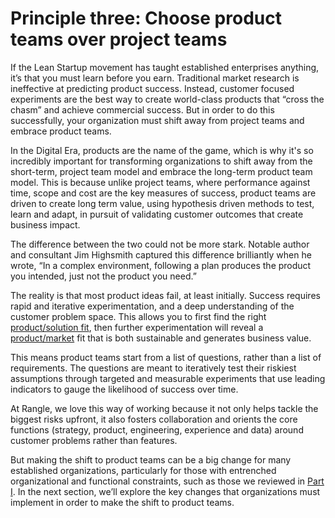 # Principle three: Choose product teams over project teams

If the Lean Startup movement has taught established enterprises anything, it’s that you must learn before you earn. Traditional market research is ineffective at predicting product success. Instead, customer focused experiments are the best way to create world-class products that “cross the chasm” and achieve commercial success. But in order to do this successfully, your organization must shift away from project teams and embrace product teams.

In the Digital Era, products are the name of the game, which is why it's so incredibly important for transforming organizations to shift away from the short-term, project team model and embrace the long-term product team model. This is because unlike project teams, where performance against time, scope and cost are the key measures of success, product teams are driven to create long term value, using hypothesis driven methods to test, learn and adapt, in pursuit of validating customer outcomes that create business impact.

The difference between the two could not be more stark. Notable author and consultant Jim Highsmith captured this difference brilliantly when he wrote, “In a complex environment, following a plan produces the product you intended, just not the product you need.”

The reality is that most product ideas fail, at least initially. Success requires rapid and iterative experimentation, and a deep understanding of the customer problem space. This allows you to first find the right [product/solution fit](../glossary.md), then further experimentation will reveal a [product/market](../glossary.md) fit that is both sustainable and generates business value.

This means product teams start from a list of questions, rather than a list of requirements. The questions are meant to iteratively test their riskiest assumptions through targeted and measurable experiments that use leading indicators to gauge the likelihood of success over time.

At Rangle, we love this way of working because it not only helps tackle the biggest risks upfront, it also fosters collaboration and orients the core functions \(strategy, product, engineering, experience and data\) around customer problems rather than features.

But making the shift to product teams can be a big change for many established organizations, particularly for those with entrenched organizational and functional constraints, such as those we reviewed in [Part I](../why-digital-transformation-is-important/introduction.md). In the next section, we’ll explore the key changes that organizations must implement in order to make the shift to product teams.

